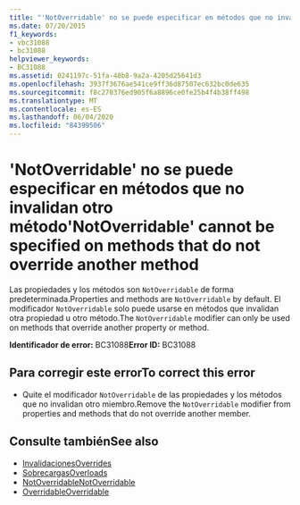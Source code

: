 ```yaml
---
title: "'NotOverridable' no se puede especificar en métodos que no invalidan otro método"
ms.date: 07/20/2015
f1_keywords:
- vbc31088
- bc31088
helpviewer_keywords:
- BC31088
ms.assetid: 0241197c-51fa-48b8-9a2a-4205d25641d3
ms.openlocfilehash: 3937f3676ae541ce9ff36d87507ec632bc0de635
ms.sourcegitcommit: f8c270376ed905f6a8896ce0fe25b4f4b38ff498
ms.translationtype: MT
ms.contentlocale: es-ES
ms.lasthandoff: 06/04/2020
ms.locfileid: "84399506"
---
```

# <a name="notoverridable-cannot-be-specified-on-methods-that-do-not-override-another-method"></a><span data-ttu-id="c7e0e-102">'NotOverridable' no se puede especificar en métodos que no invalidan otro método</span><span class="sxs-lookup"><span data-stu-id="c7e0e-102">'NotOverridable' cannot be specified on methods that do not override another method</span></span>
<span data-ttu-id="c7e0e-103">Las propiedades y los métodos son `NotOverridable` de forma predeterminada.</span><span class="sxs-lookup"><span data-stu-id="c7e0e-103">Properties and methods are `NotOverridable` by default.</span></span> <span data-ttu-id="c7e0e-104">El modificador `NotOverridable` solo puede usarse en métodos que invalidan otra propiedad u otro método.</span><span class="sxs-lookup"><span data-stu-id="c7e0e-104">The `NotOverridable` modifier can only be used on methods that override another property or method.</span></span>  
  
 <span data-ttu-id="c7e0e-105">**Identificador de error:** BC31088</span><span class="sxs-lookup"><span data-stu-id="c7e0e-105">**Error ID:** BC31088</span></span>  
  
## <a name="to-correct-this-error"></a><span data-ttu-id="c7e0e-106">Para corregir este error</span><span class="sxs-lookup"><span data-stu-id="c7e0e-106">To correct this error</span></span>  
  
- <span data-ttu-id="c7e0e-107">Quite el modificador `NotOverridable` de las propiedades y los métodos que no invalidan otro miembro.</span><span class="sxs-lookup"><span data-stu-id="c7e0e-107">Remove the `NotOverridable` modifier from properties and methods that do not override another member.</span></span>  
  
## <a name="see-also"></a><span data-ttu-id="c7e0e-108">Consulte también</span><span class="sxs-lookup"><span data-stu-id="c7e0e-108">See also</span></span>

- [<span data-ttu-id="c7e0e-109">Invalidaciones</span><span class="sxs-lookup"><span data-stu-id="c7e0e-109">Overrides</span></span>](../language-reference/modifiers/overrides.md)
- [<span data-ttu-id="c7e0e-110">Sobrecargas</span><span class="sxs-lookup"><span data-stu-id="c7e0e-110">Overloads</span></span>](../language-reference/modifiers/overloads.md)
- [<span data-ttu-id="c7e0e-111">NotOverridable</span><span class="sxs-lookup"><span data-stu-id="c7e0e-111">NotOverridable</span></span>](../language-reference/modifiers/notoverridable.md)
- [<span data-ttu-id="c7e0e-112">Overridable</span><span class="sxs-lookup"><span data-stu-id="c7e0e-112">Overridable</span></span>](../language-reference/modifiers/overridable.md)
